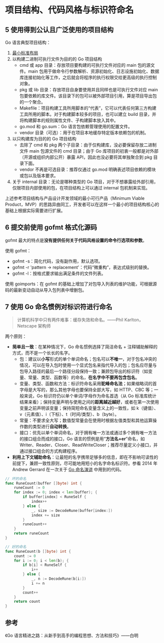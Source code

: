 # 项目结构、代码风格与标识符命名

## 5 使用得到公认且广泛使用的项目结构

Go 语言典型项目结构：

1. [最小标准布局](https://github.com/golang-standards/project-layout/issues/117#issuecomment-828503689)
2. 以构建二进制可执行文件为目的的 Go 项目结构
   - cmd 或 app 目录：存放项目要构建的可执行文件对应的 main 包的源文件。main 包用于做命令行参数解析、资源初始化、日志设施初始化、数据库连接初始化等工作，之后就会将程序的执行权限交给更高级的执行控制对象。
   - pkg 或 lib 目录：存放项目自身要使用并且同样也是可执行文件对应 main 包要依赖的库文件。该目录下的包可以被外部项目引用，算是项目导出包的一个聚合。
   - Makefile：项目构建工具所用脚本的“代表”，它可以代表任何第三方构建工具所用的脚本。对于构建脚本较多的项目，也可以建立 build 目录，并将构建脚本的规则属性文件、子构建脚本放入其中。
   - go.mod 和 go.sum：Go 语言包依赖管理使用的配置文件。
   - vendor 目录（可选）：用于在项目本地缓存特定版本依赖包的机制。
3. 以只构建库为目的的 Go 项目结构
   - 去除了 cmd 和 pkg 两个子目录：由于仅构建库，没必要保留存放二进制文件 main 包源文件的 cmd 目录；由于 Go 库项目的初衷一般都是对外部（开源或组织内部公开）暴露 API，因此也没必要将其单独聚合到 pkg 目录下面。
   - vendor 不再是可选目录：推荐仅通过 go.mod 明确表述项目依赖的模块或包以及版本要求。
4. 关于 internal 目录：无论是哪种类型的 Go 项目，对于不想暴露给外部引用，仅限项目内部使用的包，在项目结构上可以通过 internal 包机制来实现。

上述参考项目结构与产品设计开发领域的最小可行产品（Minimum Viable Product，MVP）的思路异曲同工，开发者可以在这样一个最小的项目结构核心的基础上根据实际需要进行扩展。

## 6 提交前使用 gofmt 格式化源码

gofmt 最大的特点是**没有提供任何关于代码风格设置的命令行选项和参数**。

使用 gofmt：

- gofmt -s：简化代码，没有副作用，默认选项。
- gofmt -r 'pattern -> replacement'：代码“微重构”，表达式级别的替换。
- gofmt -l：按格式要求输出满足条件的文件列表。

使用 goimports：在 gofmt 的基础上增加了对包导入列表的维护功能，可根据源码的最新变动自动从导入包列表中增删包。

## 7 使用 Go 命名惯例对标识符进行命名

> 计算机科学中只有两件难事：缓存失效和命名。——Phil Karlton，Netscape 架构师

两个原则：

- **简单且一致**：在某种情况下，Go 命名惯例选择了简洁命名 + 注释辅助解释的方式，而不是一个长长的名字。
  - 包：建议以**小写**形式的单个单词命名；包名可以**不唯一**，对于包名冲突的情况，可以在导入包时使用一个显式包名来指代导入的包；包名应尽量与包导入路径的最后一个路径分段保持一致；兼顾包导出的标识符（如变量、常量、类型、函数等）的命名，**在名字中不要再包含包名**。
  - 变量、类型、函数和方法：标识符命名采用**驼峰命名法**；如果缩略词的首字母是大写的，那么其他字母也要保持全部大写，如 HTTP、CBC 等；一般来说，Go 标识符仍以单个单词/字母作为命名首选（从 Go 标准库统计结果来看）；保持变量声明与使用之间的**距离越近越好**，或者在第一次使用变量之前声明该变量；保持简短命名变量含义上的一致性，如 k（键值）、v（元素值）、i（下标）、t（时间/类型）、b（byte）。
  - 常量：不要求全大写；数值型常量会在使用时根据左值类型和其他运算操作数的类型进行**自动转换**。
  - 接口：优先以单个单词命名，对于拥有唯一方法或通过多个拥有唯一方法的接口组合而成的接口，Go 语言的惯例是用“**方法名+er**”命名，如 Writer、Reader、Closer、ReadWriteCloser；推荐尽量定义小接口，并通过接口组合的方式构建程序。
- **利用上下文辅助命名**：让最短的名字携带足够多的信息，即在不影响可读性的前提下，兼顾一致性原则，尽可能地用短小的名字命名标识符。参看 2014 年 Andrew Gerrard 在一次关于 [Go 命名演讲](https://talks.golang.org/2014/names.slide#1) 中用到的代码。

```Go
// 坏的命名
func RuneCount(buffer []byte) int {
    runeCount := 0
    for index := 0; index < len(buffer); {
        if buffer[index] < RuneSelf {
            index++
        } else {
            _, size := DecodeRune(buffer[index:])
            index += size
        }
        runeCount++
    }
    return runeCount
}
```

```Go
// 好的命名
func RuneCount(b []byte) int {
    count := 0
    for i := 0; i < len(b); {
        if b[i] < RuneSelf {
            i++
        } else {
            _, n := DecodeRune(b[i:])
            i += n
        }
        count++
    }
    return count
}
```

## 参考

《Go 语言精进之路：从新手到高手的编程思想、方法和技巧》——白明